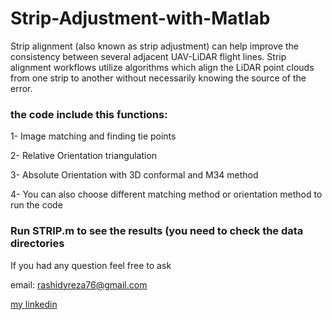 # Strip-Adjustment-with-Matlab
 Strip alignment (also known as strip adjustment) can help improve the consistency between several adjacent UAV-LiDAR flight lines. Strip alignment workflows utilize algorithms which align the LiDAR point clouds from one strip to another without necessarily knowing the source of the error.

### the code include this functions: ###

1- Image matching and finding tie points

2- Relative Orientation triangulation

3- Absolute Orientation with 3D conformal and M34 method

4- You can also choose different matching method or orientation method to run the code

### Run STRIP.m to see the results (you need to check the data directories

If you had any question feel free to ask

email: rashidyreza76@gmail.com


[my linkedin](https://www.linkedin.com/in/rezarashidy/)
